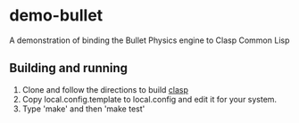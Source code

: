 # demo-bullet
A demonstration of binding the Bullet Physics engine to Clasp Common Lisp

## Building and running

1. Clone and follow the directions to build [clasp](github.com/drmeister/clasp)
1. Copy local.config.template to local.config and edit it for your system.
1. Type 'make' and then 'make test'
